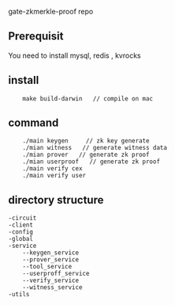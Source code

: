 gate-zkmerkle-proof repo

## Prerequisit
You need to install  mysql, redis , kvrocks

## install
```
    make build-darwin   // compile on mac
```

## command
```
    ./main keygen     // zk key generate
    ./mian witness   // generate witness data
    ./mian prover   // generate zk proof 
    ./mian userproof   // generate zk proof 
    ./main verify cex  
    ./main verify user
```

## directory structure
```
-circuit   
-client    
-config    
-global    
-service
    --keygen_service  
    --prover_service  
    --tool_service    
    --userproff_service  
    --verify_service  
    --witness_service 
-utils  
```

